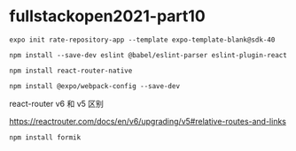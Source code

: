 # fullstackopen2021-part10
`expo init rate-repository-app --template expo-template-blank@sdk-40`

`npm install --save-dev eslint @babel/eslint-parser eslint-plugin-react`

`npm install react-router-native`

`npm install @expo/webpack-config --save-dev`

react-router v6 和 v5 区别

<https://reactrouter.com/docs/en/v6/upgrading/v5#relative-routes-and-links>


`npm install formik`
